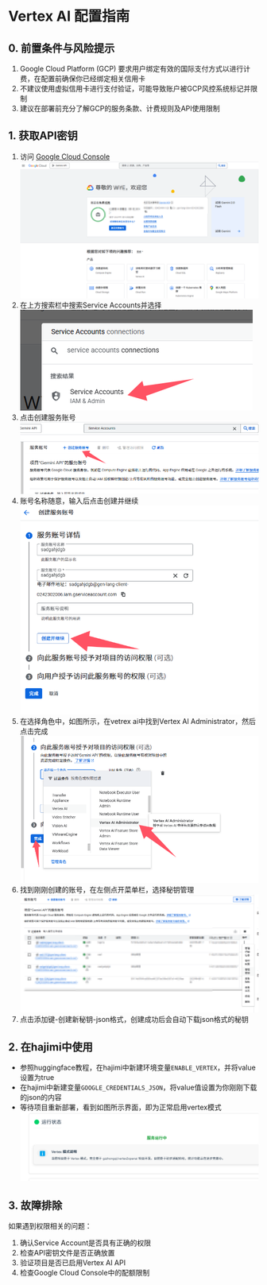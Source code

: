 # Vertex AI 配置指南
## 0. 前置条件与风险提示
1. Google Cloud Platform (GCP) 要求用户绑定有效的国际支付方式以进行计费，在配置前确保你已经绑定相关信用卡
2. 不建议使用虚拟信用卡进行支付验证，可能导致账户被GCP风控系统标记并限制
3. 建议在部署前充分了解GCP的服务条款、计费规则及API使用限制
## 1. 获取API密钥
1. 访问 [Google Cloud Console](https://console.cloud.google.com/)![index](./img/vertex/index.png)
2. 在上方搜索栏中搜索Service Accounts并选择![search](./img/vertex/search.png)
3. 点击创建服务账号![screate](./img/vertex/create.png)
4. 账号名称随意，输入后点击创建并继续![screate](./img/vertex/name.png)
5. 在选择角色中，如图所示，在vetrex ai中找到Vertex Al Administrator，然后点击完成![screate](./img/vertex/admin.png)
6. 找到刚刚创建的账号，在左侧点开菜单栏，选择秘钥管理![screate](./img/vertex/main.png)
7. 点击添加键-创建新秘钥-json格式，创建成功后会自动下载json格式的秘钥

## 2. 在hajimi中使用
- 参照huggingface教程，在hajimi中新建环境变量`ENABLE_VERTEX`，并将value设置为true
- 在hajimi中新建变量`GOOGLE_CREDENTIALS_JSON`，将value值设置为你刚刚下载的json的内容
- 等待项目重新部署，看到如图所示界面，即为正常启用vertex模式![screate](./img/vertex/vertex.png)

## 3. 故障排除
如果遇到权限相关的问题：
1. 确认Service Account是否具有正确的权限
2. 检查API密钥文件是否正确放置
3. 验证项目是否已启用Vertex AI API
4. 检查Google Cloud Console中的配额限制
